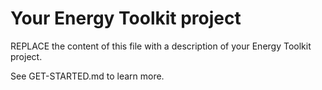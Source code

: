 # Your Energy Toolkit project

REPLACE the content of this file with a description of your Energy Toolkit project.

See GET-STARTED.md to learn more.